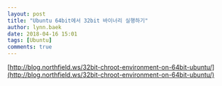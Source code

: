 ```yaml
---
layout: post
title: "Ubuntu 64bit에서 32bit 바이너리 실행하기"
author: lynn.baek
date: 2018-04-16 15:01
tags: [Ubuntu]
comments: true
---
```




[http://blog.northfield.ws/32bit-chroot-environment-on-64bit-ubuntu/](http://blog.northfield.ws/32bit-chroot-environment-on-64bit-ubuntu/)







